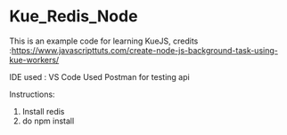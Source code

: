 # Kue_Redis_Node
This is an example code for learning KueJS, credits :https://www.javascripttuts.com/create-node-js-background-task-using-kue-workers/

IDE used : VS Code
Used Postman for testing api

Instructions:
1) Install redis 
2) do npm install
